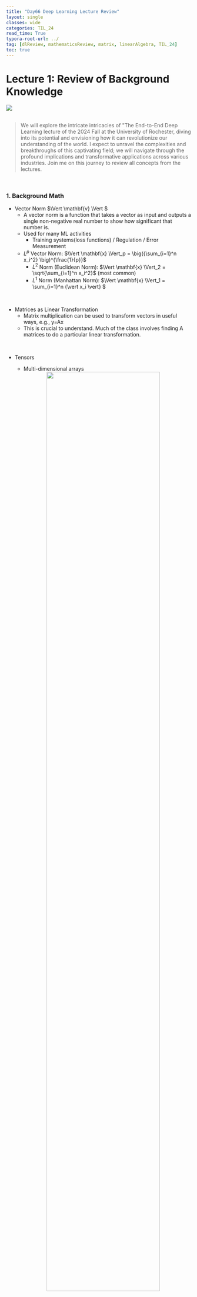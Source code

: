 ```yaml
---
title: "Day66 Deep Learning Lecture Review"
layout: single
classes: wide
categories: TIL_24
read_time: True
typora-root-url: ../
tag: [dlReview, mathematicsReview, matrix, linearAlgebra, TIL_24]
toc: true 
---
```


# Lecture 1: Review of Background Knowledge

<img src="/blog/images/2024-09-03-TIL24_Day66_DL/C0250DA4-3C36-45E5-BA8E-A60FEA5E2233.jpeg"><br><br>

> We will explore the intricate intricacies of "The End-to-End Deep Learning lecture of the 2024 Fall at the University of Rochester, diving into its potential and envisioning how it can revolutionize our understanding of the world. I expect to unravel the complexities and breakthroughs of this captivating field; we will navigate through the profound implications and transformative applications across various industries. Join me on this journey to review all concepts from the lectures.

<br>

### 1. Background Math

- Vector Norm $\Vert \mathbf{v} \Vert $
  - A vector norm is a function that takes a vector as input and outputs a single non-negative real number to show how significant that number is.
  - Used for many ML activities
    - Training systems(loss functions) / Regulation / Error Measurement
  - $L^p$ Vector Norm:  $\Vert \mathbf{x} \Vert_p = \big({\sum_{i=1}^n x_i^2} \big)^{\frac{1}{p}}$
    - $L^2$ Norm (Euclidean Norm):  $\Vert \mathbf{x} \Vert_2 = \sqrt{\sum_{i=1}^n x_i^2}$ (most common)
    - $L^1$ Norm (Manhattan Norm):  $\Vert \mathbf{x} \Vert_1 = \sum_{i=1}^n {\vert x_i \vert} $

<br>

* Matrices as Linear Transformation
  * Matrix multiplication can be used to transform vectors in useful ways, e.g., $\text{y=Ax}$
  * This is crucial to understand. Much of the class involves finding $\text{A}$ matrices to do a particular linear transformation.

<br>

* Tensors

  * Multi-dimensional arrays

  <center>
    <img src="/blog/images/2024-09-03-TIL24_Day66_DL/image-20240904150915892.png" width="80%"><br><br>
  </center>
  
  * Color images are typically stored as $n \times m \times 3$ tensors (arrays) - Red, Green, and Blue brightness values. 

<br>

* Exponential Function exp(x)

  * $e^x = \exp(x)$

  <center>
    <img src="/blog/images/2024-09-03-TIL24_Day66_DL/image-20240904152926650.png" width="70%">
  </center>

  

  * The exponential function $\exp(x)$ is defined as the power to which the number $e$ (approximately 2.71828, and known as Euler's number) must be raised to yield $x$. Thus, $e^x = \exp(x)$.

  * Differentiability and Continuity:

    * Continuous and differentiable across the entire real line.
       - The derivative of $\exp(x)$ is $\exp(x)$ itself, which is a unique property and makes it extremely useful in differential equations and calculus.
       - $K(x_i, x_j) = \exp\left(-\frac{\|x_i - x_j\|^2}{2\sigma^2}\right)$ <br>

    

<br>

- Multivariate Gaussian / Normal Distribution
  - $m$ \indicates the mean of the $d$ -dimensional Gaussian}
  - $\Sigma$ indicates the covariance matrix
    - $f(\mathbf{x}) = \frac{1}{\sqrt{(2 \pi)^d \vert \Sigma \vert}} \exp\left(-\frac{1}{2} (\mathbf{x} - \mathbf{m})^T \Sigma^{-1} (\mathbf{x} - \mathbf{m})\right)$

<br>

- Vectorization for Making Code Fast
  - Avoid for-loops if possible
  - Try to directly implement algorithms using matrix and vector operations
  - Parallelization is always important

<br><br>

### 2. Supervised Machine Learning

- After seeing a bunch of examples (Input space- $\mathbf x$, Output Space-y), pick a mapping $F:\mathbf x \rightarrow y$ that accurately replicates the input-output pattern of examples



